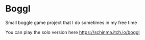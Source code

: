 # Boggl
Small boggle game project that I do sometimes in my free time

You can play the solo version here https://schinma.itch.io/boggl
